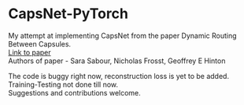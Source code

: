 # CapsNet-PyTorch
My attempt at implementing CapsNet from the paper Dynamic Routing Between Capsules. <br/>
[Link to paper](https://arxiv.org/abs/1710.09829) <br/>
Authors of paper - Sara Sabour, Nicholas Frosst, Geoffrey E Hinton <br/>


The code is buggy right now, reconstruction loss is yet to be added.<br/>
Training-Testing not done till now.<br/>
Suggestions and contributions welcome.
